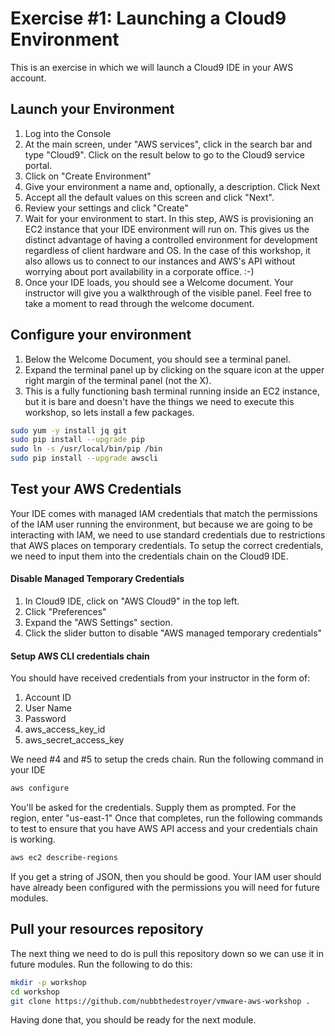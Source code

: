 # Exercise #1: Launching a Cloud9 Environment

This is an exercise in which we will launch a Cloud9 IDE in your AWS account.

## Launch your Environment

1. Log into the Console
1. At the main screen, under "AWS services", click in the search bar and type "Cloud9".  Click on the result below
to go to the Cloud9 service portal.
1. Click on "Create Environment"
1. Give your environment a name and, optionally, a description.  Click Next
1. Accept all the default values on this screen and click "Next".
1. Review your settings and click "Create"
1. Wait for your environment to start.  In this step, AWS is provisioning an EC2 instance that 
your IDE environment will run on.  This gives us the distinct advantage of having a controlled 
environment for development regardless of client hardware and OS.  In the case of this workshop,
it also allows us to connect to our instances and AWS's API without worrying about port 
availability in a corporate office.  :-)
1. Once your IDE loads, you should see a Welcome document.  Your instructor will give you a 
walkthrough of the visible panel.  Feel free to take a moment to read through the welcome document.


## Configure your environment

1. Below the Welcome Document, you should see a terminal panel.
1. Expand the terminal panel up by clicking on the square icon at the upper right margin of the terminal panel (not the X).
1. This is a fully functioning bash terminal running inside an EC2 instance, but it is bare and doesn't have the things
we need to execute this workshop, so lets install a few packages.

```bash
sudo yum -y install jq git
sudo pip install --upgrade pip
sudo ln -s /usr/local/bin/pip /bin
sudo pip install --upgrade awscli
```

## Test your AWS Credentials

Your IDE comes with managed IAM credentials that match the permissions of the IAM user running the environment, 
but because we are going to be interacting with IAM, we need to use standard credentials due to restrictions that
AWS places on temporary credentials.  To setup the correct credentials, we need to input them into the credentials
chain on the Cloud9 IDE.  

#### Disable Managed Temporary Credentials

1. In Cloud9 IDE, click on "AWS Cloud9" in the top left.  
1. Click "Preferences"
1. Expand the "AWS Settings" section.
1. Click the slider button to disable "AWS managed temporary credentials"

#### Setup AWS CLI credentials chain

You should have received credentials from your instructor in the form of:
1. Account ID
1. User Name
1. Password
1. aws_access_key_id
1. aws_secret_access_key

We need #4 and #5 to setup the creds chain.  Run the following command in your IDE

```bash
aws configure
```

You'll be asked for the credentials.  Supply them as prompted.  For the region, enter "us-east-1"
Once that completes, run the following commands to test to ensure that you have AWS API 
access and your credentials chain is working.

```bash
aws ec2 describe-regions
```

If you get a string of JSON, then you should be good.  Your IAM user should have already been configured with the 
permissions you will need for future modules.

## Pull your resources repository

The next thing we need to do is pull this repository down so we can use it in future modules.  Run the following to 
do this:

```bash
mkdir -p workshop
cd workshop
git clone https://github.com/nubbthedestroyer/vmware-aws-workshop .

```

Having done that, you should be ready for the next module.